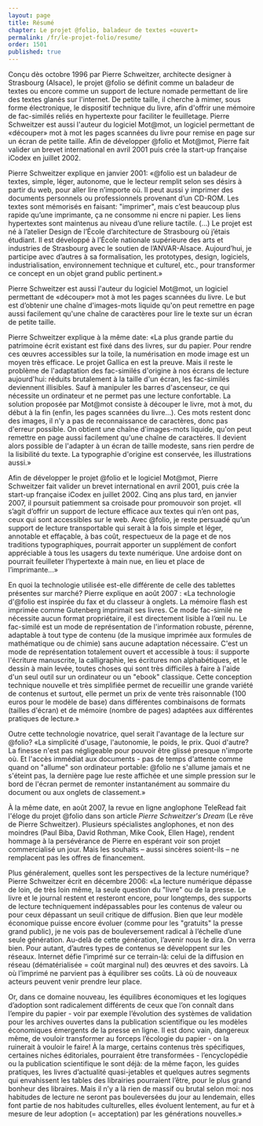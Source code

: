 ```yaml
---
layout: page
title: Résumé
chapter: Le projet @folio, baladeur de textes «ouvert»
permalink: /fr/le-projet-folio/resume/
order: 1501
published: true
---
```

<p>Conçu dès octobre 1996 par Pierre Schweitzer, architecte designer à Strasbourg (Alsace), le projet @folio se définit comme un baladeur de textes ou encore comme un support de lecture nomade permettant de lire des textes glanés sur l'internet. De petite taille, il cherche à mimer, sous forme électronique, le dispositif technique du livre, afin d'offrir une mémoire de fac-similés reliés en hypertexte pour faciliter le feuilletage. Pierre Schweitzer est aussi l'auteur du logiciel Mot@mot, un logiciel permettant de «découper» mot à mot les pages scannées du livre pour remise en page sur un écran de petite taille. Afin de développer @folio et Mot@mot, Pierre fait valider un brevet international en avril 2001 puis crée la start-up française iCodex en juillet 2002.</p>

<p>Pierre Schweitzer explique en janvier 2001: «@folio est un baladeur de textes, simple, léger, autonome, que le lecteur remplit selon ses désirs à partir du web, pour aller lire n’importe où. Il peut aussi y imprimer des documents personnels ou professionnels provenant d’un CD-ROM. Les textes sont mémorisés en faisant: "imprimer", mais c’est beaucoup plus rapide qu’une imprimante, ça ne consomme ni encre ni papier. Les liens hypertextes sont maintenus au niveau d’une reliure tactile. (...) Le projet est né à l’atelier Design de l’École d’architecture de Strasbourg où j’étais étudiant. Il est développé à l’École nationale supérieure des arts et industries de Strasbourg avec le soutien de l’ANVAR-Alsace. Aujourd’hui, je participe avec d’autres à sa formalisation, les prototypes, design, logiciels, industrialisation, environnement technique et culturel, etc., pour transformer ce concept en un objet grand public pertinent.»</p>

<p>Pierre Schweitzer est aussi l'auteur du logiciel Mot@mot, un logiciel permettant de «découper» mot à mot les pages scannées du livre. Le but est d’obtenir une chaîne d'images-mots liquide qu'on peut remettre en page aussi facilement qu'une chaîne de caractères pour lire le texte sur un écran de petite taille.</p>

<p>Pierre Schweitzer explique à la même date: «La plus grande partie du patrimoine écrit existant est fixé dans des livres, sur du papier. Pour rendre ces œuvres accessibles sur la toile, la numérisation en mode image est un moyen très efficace. Le projet Gallica en est la preuve. Mais il reste le problème de l'adaptation des fac-similés d'origine à nos écrans de lecture aujourd'hui: réduits brutalement à la taille d'un écran, les fac-similés deviennent illisibles. Sauf à manipuler les barres d'ascenseur, ce qui nécessite un ordinateur et ne permet pas une lecture confortable. La solution proposée par Mot@mot consiste à découper le livre, mot à mot, du début à la fin (enfin, les pages scannées du livre...). Ces mots restent donc des images, il n'y a pas de reconnaissance de caractères, donc pas d'erreur possible. On obtient une chaîne d'images-mots liquide, qu'on peut remettre en page aussi facilement qu'une chaîne de caractères. Il devient alors possible de l'adapter à un écran de taille modeste, sans rien perdre de la lisibilité du texte. La typographie d'origine est conservée, les illustrations aussi.»</p>

<p>Afin de développer le projet @folio et le logiciel Mot@mot, Pierre Schweitzer fait valider un brevet international en avril 2001, puis crée la start-up française iCodex en juillet 2002. Cinq ans plus tard, en janvier 2007, il poursuit patiemment sa croisade pour promouvoir son projet. «Il s’agit d’offrir un support de lecture efficace aux textes qui n’en ont pas, ceux qui sont accessibles sur le web. Avec @folio, je reste persuadé qu’un support de lecture transportable qui serait à la fois simple et léger, annotable et effaçable, à bas coût, respectueux de la page et de nos traditions typographiques, pourrait apporter un supplément de confort appréciable à tous les usagers du texte numérique. Une ardoise dont on pourrait feuilleter l’hypertexte à main nue, en lieu et place de l’imprimante...»</p>

<p>En quoi la technologie utilisée est-elle différente de celle des tablettes présentes sur marché? Pierre explique en août 2007 : «La technologie d'@folio est inspirée du fax et du classeur à onglets. La mémoire flash est imprimée comme Gutenberg imprimait ses livres. Ce mode fac-similé ne nécessite aucun format propriétaire, il est directement lisible à l’œil nu. Le fac-similé est un mode de représentation de l'information robuste, pérenne, adaptable à tout type de contenu (de la musique imprimée aux formules de mathématique ou de chimie) sans aucune adaptation nécessaire. C'est un mode de représentation totalement ouvert et accessible à tous: il supporte l'écriture manuscrite, la calligraphie, les écritures non alphabétiques, et le dessin à main levée, toutes choses qui sont très difficiles à faire à l'aide d'un seul outil sur un ordinateur ou un "ebook" classique. Cette conception technique nouvelle et très simplifiée permet de recueillir une grande variété de contenus et surtout, elle permet un prix de vente très raisonnable (100 euros pour le modèle de base) dans différentes combinaisons de formats (tailles d'écran) et de mémoire (nombre de pages) adaptées aux différentes pratiques de lecture.»</p>

<p>Outre cette technologie novatrice, quel serait l'avantage de la lecture sur @folio? «La simplicité d'usage, l'autonomie, le poids, le prix. Quoi d'autre? La finesse n'est pas négligeable pour pouvoir être glissé presque n'importe où. Et l'accès immédiat aux documents - pas de temps d'attente comme quand on "allume" son ordinateur portable: @folio ne s'allume jamais et ne s'éteint pas, la dernière page lue reste affichée et une simple pression sur le bord de l'écran permet de remonter instantanément au sommaire du document ou aux onglets de classement.»</p>

<p>À la même date, en août 2007, la revue en ligne anglophone TeleRead fait l'éloge du projet @folio dans son article <em>Pierre Schweitzer's Dream</em> (Le rêve de Pierre Schweitzer). Plusieurs spécialistes anglophones, et non des moindres (Paul Biba, David Rothman, Mike Cook, Ellen Hage), rendent hommage à la persévérance de Pierre en espérant voir son projet commercialisé un jour. Mais les souhaits – aussi sincères soient-ils – ne remplacent pas les offres de financement.</p>

<p>Plus généralement, quelles sont les perspectives de la lecture numérique? Pierre Schweitzer écrit en décembre 2006: «La lecture numérique dépasse de loin, de très loin même, la seule question du "livre" ou de la presse. Le livre et le journal restent et resteront encore, pour longtemps, des supports de lecture techniquement indépassables pour les contenus de valeur ou pour ceux dépassant un seuil critique de diffusion. Bien que leur modèle économique puisse encore évoluer (comme pour les "gratuits" la presse grand public), je ne vois pas de bouleversement radical à l’échelle d’une seule génération. Au-delà de cette génération, l’avenir nous le dira. On verra bien. Pour autant, d’autres types de contenus se développent sur les réseaux. Internet défie l’imprimé sur ce terrain-là: celui de la diffusion en réseau (dématérialisée = coût marginal nul) des œuvres et des savoirs. Là où l’imprimé ne parvient pas à équilibrer ses coûts. Là où de nouveaux acteurs peuvent venir prendre leur place.</p>

<p>Or, dans ce domaine nouveau, les équilibres économiques et les logiques d’adoption sont radicalement différents de ceux que l’on connaît dans l’empire du papier - voir par exemple l’évolution des systèmes de validation pour les archives ouvertes dans la publication scientifique ou les modèles économiques émergents de la presse en ligne. Il est donc vain, dangereux même, de vouloir transformer au forceps l’écologie du papier - on la ruinerait à vouloir le faire! À la marge, certains contenus très spécifiques, certaines niches éditoriales, pourraient être transformées - l’encyclopédie ou la publication scientifique le sont déjà: de la même façon, les guides pratiques, les livres d’actualité quasi-jetables et quelques autres segments qui envahissent les tables des librairies pourraient l’être, pour le plus grand bonheur des libraires. Mais il n’y a là rien de massif ou brutal selon moi: nos habitudes de lecture ne seront pas bouleversées du jour au lendemain, elles font partie de nos habitudes culturelles, elles évoluent lentement, au fur et à mesure de leur adoption (= acceptation) par les générations nouvelles.»</p>